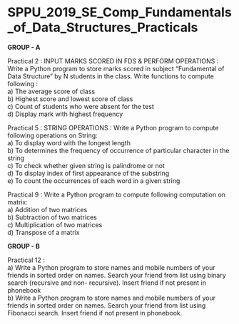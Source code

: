 # SPPU_2019_SE_Comp_Fundamentals_of_Data_Structures_Practicals

**GROUP - A**

Practical 2 : INPUT MARKS SCORED IN FDS & PERFORM OPERATIONS : Write a Python program to store marks scored in subject “Fundamental of Data Structure” by N students in the class. Write functions to compute following : 
<br>a) The average score of class
<br>b) Highest score and lowest score of class
<br>c) Count of students who were absent for the test
<br>d) Display mark with highest frequency

Practical 5 : STRING OPERATIONS : Write a Python program to compute following operations on String:
<br>a)	To display word with the longest length
<br>b)	To determines the frequency of occurrence of particular character in the string
<br>c)	To check whether given string is palindrome or not
<br>d)	To display index of first appearance of the substring
<br>e)	To count the occurrences of each word in a given string

Practical 9 : Write a Python program to compute following computation on matrix:
<br>a) Addition of two matrices	
<br>b) Subtraction of two matrices
<br>c) Multiplication of two matrices 
<br>d) Transpose of a matrix

**GROUP - B**

Practical 12 : 
<br>a)	Write a Python program to store names and mobile numbers of your friends in sorted order on names. Search your friend from list using binary search (recursive and non- recursive). Insert friend if not present in phonebook
<br>b)	Write a Python program to store names and mobile numbers of your friends in sorted order on names. Search your friend from list using Fibonacci search. Insert friend if not present in phonebook.
